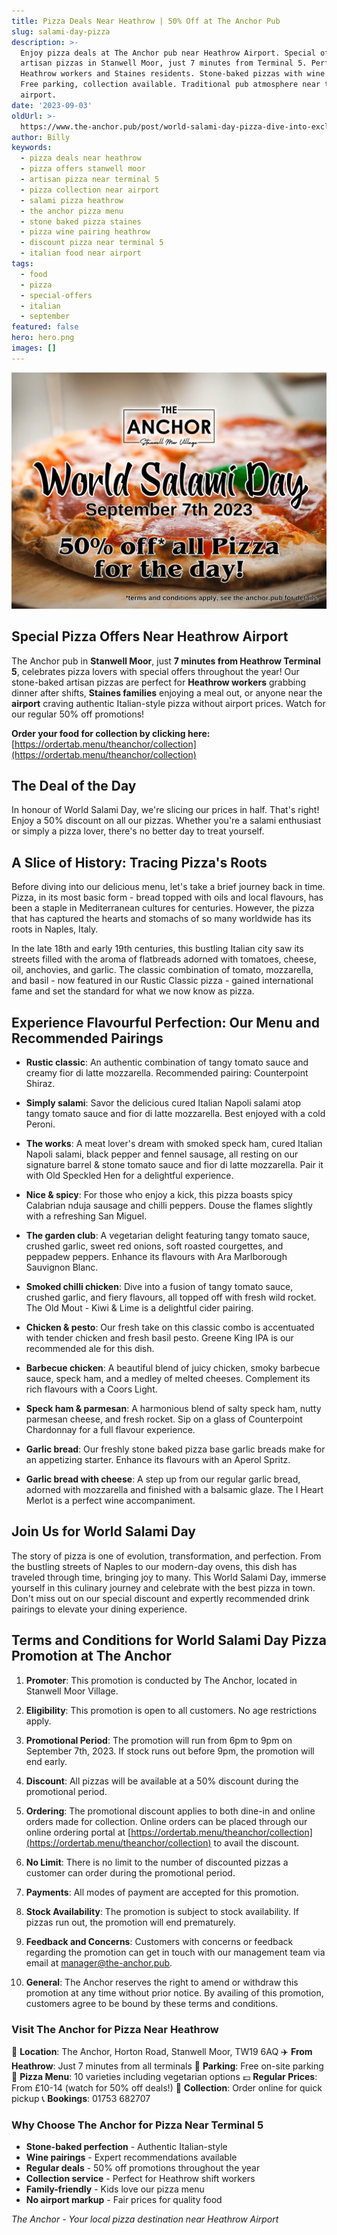 ```yaml
---
title: Pizza Deals Near Heathrow | 50% Off at The Anchor Pub
slug: salami-day-pizza
description: >-
  Enjoy pizza deals at The Anchor pub near Heathrow Airport. Special offers on
  artisan pizzas in Stanwell Moor, just 7 minutes from Terminal 5. Perfect for
  Heathrow workers and Staines residents. Stone-baked pizzas with wine pairings.
  Free parking, collection available. Traditional pub atmosphere near the
  airport.
date: '2023-09-03'
oldUrl: >-
  https://www.the-anchor.pub/post/world-salami-day-pizza-dive-into-exclusive-pizza-d
author: Billy
keywords:
  - pizza deals near heathrow
  - pizza offers stanwell moor
  - artisan pizza near terminal 5
  - pizza collection near airport
  - salami pizza heathrow
  - the anchor pizza menu
  - stone baked pizza staines
  - pizza wine pairing heathrow
  - discount pizza near terminal 5
  - italian food near airport
tags:
  - food
  - pizza
  - special-offers
  - italian
  - september
featured: false
hero: hero.png
images: []
---
```


  

![world salami day pizza dive into exclusive pizza d image](/content/blog/salami-day-pizza/hero.png)

  

## Special Pizza Offers Near Heathrow Airport

The Anchor pub in **Stanwell Moor**, just **7 minutes from Heathrow Terminal 5**, celebrates pizza lovers with special offers throughout the year! Our stone-baked artisan pizzas are perfect for **Heathrow workers** grabbing dinner after shifts, **Staines families** enjoying a meal out, or anyone near the **airport** craving authentic Italian-style pizza without airport prices. Watch for our regular 50% off promotions!

  

**Order your food for collection by clicking here:**[https://ordertab.menu/theanchor/collection](https://ordertab.menu/theanchor/collection)

  

## The Deal of the Day

In honour of World Salami Day, we're slicing our prices in half. That's right! Enjoy a 50% discount on all our pizzas. Whether you're a salami enthusiast or simply a pizza lover, there's no better day to treat yourself.

  

## A Slice of History: Tracing Pizza's Roots

Before diving into our delicious menu, let's take a brief journey back in time. Pizza, in its most basic form - bread topped with oils and local flavours, has been a staple in Mediterranean cultures for centuries. However, the pizza that has captured the hearts and stomachs of so many worldwide has its roots in Naples, Italy.

In the late 18th and early 19th centuries, this bustling Italian city saw its streets filled with the aroma of flatbreads adorned with tomatoes, cheese, oil, anchovies, and garlic. The classic combination of tomato, mozzarella, and basil - now featured in our Rustic Classic pizza - gained international fame and set the standard for what we now know as pizza.

  

## Experience Flavourful Perfection: Our Menu and Recommended Pairings

*   **Rustic classic**: An authentic combination of tangy tomato sauce and creamy fior di latte mozzarella. Recommended pairing: Counterpoint Shiraz.
    
*   **Simply salami**: Savor the delicious cured Italian Napoli salami atop tangy tomato sauce and fior di latte mozzarella. Best enjoyed with a cold Peroni.
    
*   **The works**: A meat lover's dream with smoked speck ham, cured Italian Napoli salami, black pepper and fennel sausage, all resting on our signature barrel & stone tomato sauce and fior di latte mozzarella. Pair it with Old Speckled Hen for a delightful experience.
    
*   **Nice & spicy**: For those who enjoy a kick, this pizza boasts spicy Calabrian nduja sausage and chilli peppers. Douse the flames slightly with a refreshing San Miguel.
    
*   **The garden club**: A vegetarian delight featuring tangy tomato sauce, crushed garlic, sweet red onions, soft roasted courgettes, and peppadew peppers. Enhance its flavours with Ara Marlborough Sauvignon Blanc.
    
*   **Smoked chilli chicken**: Dive into a fusion of tangy tomato sauce, crushed garlic, and fiery flavours, all topped off with fresh wild rocket. The Old Mout - Kiwi & Lime is a delightful cider pairing.
    
*   **Chicken & pesto**: Our fresh take on this classic combo is accentuated with tender chicken and fresh basil pesto. Greene King IPA is our recommended ale for this dish.
    
*   **Barbecue chicken**: A beautiful blend of juicy chicken, smoky barbecue sauce, speck ham, and a medley of melted cheeses. Complement its rich flavours with a Coors Light.
    
*   **Speck ham & parmesan**: A harmonious blend of salty speck ham, nutty parmesan cheese, and fresh rocket. Sip on a glass of Counterpoint Chardonnay for a full flavour experience.
    
*   **Garlic bread**: Our freshly stone baked pizza base garlic breads make for an appetizing starter. Enhance its flavours with an Aperol Spritz.
    
*   **Garlic bread with cheese**: A step up from our regular garlic bread, adorned with mozzarella and finished with a balsamic glaze. The I Heart Merlot is a perfect wine accompaniment.
    

## Join Us for World Salami Day

The story of pizza is one of evolution, transformation, and perfection. From the bustling streets of Naples to our modern-day ovens, this dish has traveled through time, bringing joy to many. This World Salami Day, immerse yourself in this culinary journey and celebrate with the best pizza in town. Don't miss out on our special discount and expertly recommended drink pairings to elevate your dining experience.

  

## Terms and Conditions for World Salami Day Pizza Promotion at The Anchor

1.  **Promoter**: This promotion is conducted by The Anchor, located in Stanwell Moor Village.
    
2.  **Eligibility**: This promotion is open to all customers. No age restrictions apply.
    
3.  **Promotional Period**: The promotion will run from 6pm to 9pm on September 7th, 2023. If stock runs out before 9pm, the promotion will end early.
    
4.  **Discount**: All pizzas will be available at a 50% discount during the promotional period.
    
5.  **Ordering**: The promotional discount applies to both dine-in and online orders made for collection. Online orders can be placed through our online ordering portal at [https://ordertab.menu/theanchor/collection](https://ordertab.menu/theanchor/collection) to avail the discount.
    
6.  **No Limit**: There is no limit to the number of discounted pizzas a customer can order during the promotional period.
    
7.  **Payments**: All modes of payment are accepted for this promotion.
    
8.  **Stock Availability**: The promotion is subject to stock availability. If pizzas run out, the promotion will end prematurely.
    
9.  **Feedback and Concerns**: Customers with concerns or feedback regarding the promotion can get in touch with our management team via email at [manager@the-anchor.pub](mailto:manager@the-anchor.pub).
    
10.  **General**: The Anchor reserves the right to amend or withdraw this promotion at any time without prior notice. By availing of this promotion, customers agree to be bound by these terms and conditions.

### Visit The Anchor for Pizza Near Heathrow

📍 **Location**: The Anchor, Horton Road, Stanwell Moor, TW19 6AQ
✈️ **From Heathrow**: Just 7 minutes from all terminals
🚗 **Parking**: Free on-site parking
🍕 **Pizza Menu**: 10 varieties including vegetarian options
💷 **Regular Prices**: From £10-14 (watch for 50% off deals!)
📱 **Collection**: Order online for quick pickup
📞 **Bookings**: 01753 682707

### Why Choose The Anchor for Pizza Near Terminal 5

- **Stone-baked perfection** - Authentic Italian-style
- **Wine pairings** - Expert recommendations available
- **Regular deals** - 50% off promotions throughout the year
- **Collection service** - Perfect for Heathrow shift workers
- **Family-friendly** - Kids love our pizza menu
- **No airport markup** - Fair prices for quality food

*The Anchor - Your local pizza destination near Heathrow Airport*
